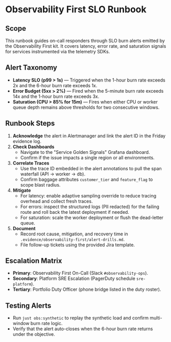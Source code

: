 # Observability First SLO Runbook

## Scope

This runbook guides on-call responders through SLO burn alerts emitted by the Observability First kit. It covers latency, error rate, and saturation signals for services instrumented via the telemetry SDKs.

## Alert Taxonomy

- **Latency SLO (p99 > 1s)** — Triggered when the 1-hour burn rate exceeds 2x and the 6-hour burn rate exceeds 1x.
- **Error Budget (5xx > 2%)** — Fired when the 5-minute burn rate exceeds 14x and the 1-hour burn rate exceeds 3x.
- **Saturation (CPU > 85% for 15m)** — Fires when either CPU or worker queue depth remains above thresholds for two consecutive windows.

## Runbook Steps

1. **Acknowledge** the alert in Alertmanager and link the alert ID in the Friday evidence log.
2. **Check Dashboards**
   - Navigate to the "Service Golden Signals" Grafana dashboard.
   - Confirm if the issue impacts a single region or all environments.
3. **Correlate Traces**
   - Use the trace ID embedded in the alert annotations to pull the span waterfall (API → worker → db).
   - Confirm baggage attributes `customer_tier` and `feature_flag` to scope blast radius.
4. **Mitigate**
   - For latency: enable adaptive sampling override to reduce tracing overhead and collect fresh traces.
   - For errors: inspect the structured logs (PII redacted) for the failing route and roll back the latest deployment if needed.
   - For saturation: scale the worker deployment or flush the dead-letter queue.
5. **Document**
   - Record root cause, mitigation, and recovery time in `.evidence/observability-first/alert-drills.md`.
   - File follow-up tickets using the provided Jira template.

## Escalation Matrix

- **Primary**: Observability First On-Call (Slack `#observability-ops`).
- **Secondary**: Platform SRE Escalation (PagerDuty schedule `sre-platform`).
- **Tertiary**: Portfolio Duty Officer (phone bridge listed in the duty roster).

## Testing Alerts

- Run `just obs:synthetic` to replay the synthetic load and confirm multi-window burn rate logic.
- Verify that the alert auto-closes when the 6-hour burn rate returns under the objective.
